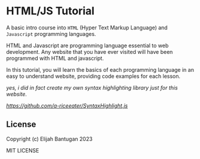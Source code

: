 # HTML/JS Tutorial

A basic intro course into `HTML` (Hyper Text Markup Language) and `Javascript` programming languages.

HTML and Javascript are programming language essential to web development. Any website that you have ever visited will have been programmed with HTML and javascript.

In this tutorial, you will learn the basics of each programming language in an easy to understand website, providing code examples for each lesson.

*yes, i did in fact create my own syntax highlighting library just for this website.*

*https://github.com/a-riceeater/SyntaxHighlight.js*

## License
Copyright (c) Elijah Bantugan 2023

MIT LICENSE
